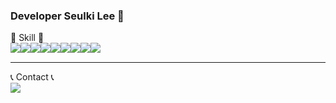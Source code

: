<!--
**tanda9236/tanda9236** is a ✨ _special_ ✨ repository because its `README.md` (this file) appears on your GitHub profile.

Here are some ideas to get you started:

- 🔭 I’m currently working on ...
- 🌱 I’m currently learning ...
- 👯 I’m looking to collaborate on ...
- 🤔 I’m looking for help with ...
- 💬 Ask me about ...
- 📫 How to reach me: ...
- 😄 Pronouns: ...
- ⚡ Fun fact: ...
-->

### Developer Seulki Lee 👋

<div align="left">
🔨 Skill 🔨
<div style="display:flex; flex-direction:row;">
    <img src="https://img.shields.io/badge/Java-007396?style=for-the-badge&logo=Java&logoColor=white"> 
    <img src="https://img.shields.io/badge/Html5-E34F26?style=flat-square&logo=html5&logoColor=white"> 
    <img src="https://img.shields.io/badge/CSS3-1572B6?style=flat-square&logo=css3&logoColor=white"> 
    <img src="https://img.shields.io/badge/JavaScript-F7DF1E?style=flat-square&logo=javascript&logoColor=black"> 
  	<img src="https://img.shields.io/badge/mysql-4479A1?style=for-the-badge&logo=mysql&logoColor=white">
  	<img src="https://img.shields.io/badge/oracle-F80000?style=for-the-badge&logo=oracle&logoColor=white">
    <br>
  	<img src="https://img.shields.io/badge/Eclipse-2C2255?style=for-the-badge&logo=eclipseide&logoColor=white">
  	<img src="https://img.shields.io/badge/STS3-6DB33F?style=for-the-badge&logo=spring&logoColor=white">
  	<img src="https://img.shields.io/badge/GitHub-181717?style=for-the-badge&logo=github&logoColor=white">
</div>
<hr>
📞 Contact 📞
<div style="display:flex; flex-direction:row;">
    <a href="mailto:boong2469@gmail.com">
        <img src="https://img.shields.io/badge/Gmail-EA4335?style=for-the-badge&logo=Gmail&logoColor=white"> 
    </a>
</div>
</div>
